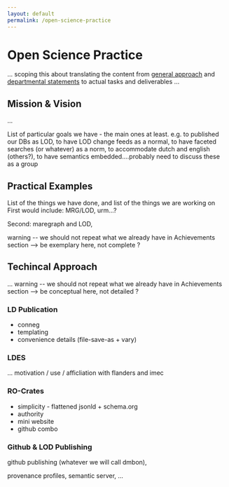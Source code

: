```yaml
---
layout: default
permalink: /open-science-practice
---
```


# Open Science Practice

  ... scoping this about translating the content from [general approach](/open-science) and [departmental statements](/open-science-at-departments) to actual tasks and deliverables
  ...

## Mission & Vision <a name="mission"></a>
  ...

List of particular goals we have - the main ones at least. e.g. to published our DBs as LOD, to have LOD change feeds as a normal, to have faceted searches (or whatever) as a norm, to accommodate dutch and english (others?), to have semantics embedded....probably need to discuss these as a group

## Practical Examples <a name="examples"></a>

List of the things we have done, and list of the things we are working on
First would include: MRG/LOD, urm...?

Second: maregraph and LOD, 


  warning -- we should not repeat what we already have in Achievements section  --> be exemplary here, not complete ?


## Techincal Approach <a name="technical"></a>
  ... 
  warning -- we should not repeat what we already have in Achievements section  --> be conceptual here, not detailed ?


### LD Publication <a name="lod"></a>
* conneg
* templating
* convenience details (file-save-as + vary) 


### LDES <a name="ldes"></a>

  ...
  motivation / use / afficliation with flanders and imec

### RO-Crates <a name="rocrate"></a>

* simplicity - flattened jsonld + schema.org
* authority
* mini website
* github combo


### Github & LOD Publishing <a name="github"></a>

github publishing (whatever we will call dmbon), 

provenance profiles, semantic server, ...